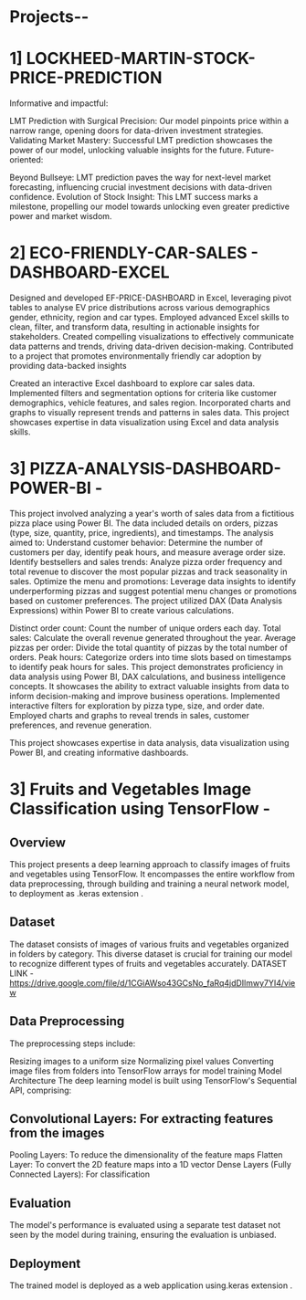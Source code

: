 # Projects-- 

# 1] LOCKHEED-MARTIN-STOCK-PRICE-PREDICTION

Informative and impactful:

LMT Prediction with Surgical Precision: Our model pinpoints price within a narrow range, opening doors for data-driven investment strategies. Validating Market Mastery: Successful LMT prediction showcases the power of our model, unlocking valuable insights for the future. Future-oriented:

Beyond Bullseye: LMT prediction paves the way for next-level market forecasting, influencing crucial investment decisions with data-driven confidence. Evolution of Stock Insight: This LMT success marks a milestone, propelling our model towards unlocking even greater predictive power and market wisdom.

# 2] ECO-FRIENDLY-CAR-SALES - DASHBOARD-EXCEL

Designed and developed EF-PRICE-DASHBOARD in Excel, leveraging pivot tables to analyse EV price distributions across various demographics gender, ethnicity, region and car types.
Employed advanced Excel skills to clean, filter, and transform data, resulting in actionable insights for stakeholders.
Created compelling visualizations to effectively communicate data patterns and trends, driving data-driven decision-making. Contributed to a project that promotes environmentally friendly car adoption by providing data-backed insights

Created an interactive Excel dashboard to explore car sales data.
Implemented filters and segmentation options for criteria like customer demographics, vehicle features, and sales region.
Incorporated charts and graphs to visually represent trends and patterns in sales data.
This project showcases expertise in data visualization using Excel and data analysis skills.

# 3] PIZZA-ANALYSIS-DASHBOARD-POWER-BI -

This project involved analyzing a year's worth of sales data from a fictitious pizza place using Power BI. The data included details on orders, pizzas (type, size, quantity, price, ingredients), and timestamps.
The analysis aimed to:
Understand customer behavior: Determine the number of customers per day, identify peak hours, and measure average order size. Identify bestsellers and sales trends: Analyze pizza order frequency and total revenue to discover the most popular pizzas and track seasonality in sales. Optimize the menu and promotions: Leverage data insights to identify underperforming pizzas and suggest potential menu changes or promotions based on customer preferences. The project utilized DAX (Data Analysis Expressions) within Power BI to create various calculations.

Distinct order count: Count the number of unique orders each day. Total sales: Calculate the overall revenue generated throughout the year. Average pizzas per order: Divide the total quantity of pizzas by the total number of orders. Peak hours: Categorize orders into time slots based on timestamps to identify peak hours for sales. This project demonstrates proficiency in data analysis using Power BI, DAX calculations, and business intelligence concepts. It showcases the ability to extract valuable insights from data to inform decision-making and improve business operations.
Implemented interactive filters for exploration by pizza type, size, and order date.
Employed charts and graphs to reveal trends in sales, customer preferences, and revenue generation.

This project showcases expertise in data analysis, data visualization using Power BI, and creating informative dashboards. 

# 3] Fruits and Vegetables Image Classification using TensorFlow -


## Overview
This project presents a deep learning approach to classify images of fruits and vegetables using TensorFlow. It encompasses the entire workflow from data preprocessing, through building and training a neural network model, to deployment as .keras extension . 

## Dataset
The dataset consists of images of various fruits and vegetables organized in folders by category. This diverse dataset is crucial for training our model to recognize different types of fruits and vegetables accurately.
 DATASET LINK - https://drive.google.com/file/d/1CGiAWso43GCsNo_faRq4jdDIlmwy7YI4/view
## Data Preprocessing
The preprocessing steps include:

Resizing images to a uniform size
Normalizing pixel values
Converting image files from folders into TensorFlow arrays for model training
Model Architecture
The deep learning model is built using TensorFlow's Sequential API, comprising:

## Convolutional Layers: For extracting features from the images
Pooling Layers: To reduce the dimensionality of the feature maps
Flatten Layer: To convert the 2D feature maps into a 1D vector
Dense Layers (Fully Connected Layers): For classification

## Evaluation
The model's performance is evaluated using a separate test dataset not seen by the model during training, ensuring the evaluation is unbiased.

## Deployment
The trained model is deployed as a web application using.keras extension . 
